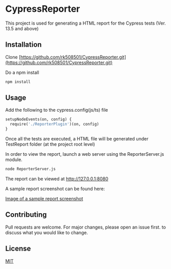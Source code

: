 # CypressReporter

This project is used for generating a HTML report for the Cypress tests (Ver. 13.5 and above)

## Installation
Clone [https://github.com/rk508501/CypressReporter.git](https://github.com/rk508501/CypressReporter.git)

Do a npm install
```bash
npm install
```

## Usage
Add the following to the cypress.config(js/ts) file
```python
setupNodeEvents(on, config) {
  require('./ReporterPlugin')(on, config)
}
```

Once all the tests are executed, a HTML file will be generated under TestReport folder (at the project root level)

In order to view the report, launch a web server using the ReporterServer.js module. 

```python
node ReporterServer.js
```
The report can be viewed at http://127.0.0.1:8080

A sample report screenshot can be found here:

[Image of a sample report screenshot](https://github.com/rk508501/CypressReporter/blob/main/assets/Sample_Report.png)

## Contributing

Pull requests are welcome. For major changes, please open an issue first.
to discuss what you would like to change.

## License

[MIT](https://choosealicense.com/licenses/mit/)
